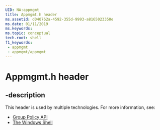 ```yaml
---
UID: NA:appmgmt
title: Appmgmt.h header
ms.assetid: d040762a-4592-355d-9993-a8165023350e
ms.date: 01/11/2019
ms.keywords: 
ms.topic: conceptual
tech.root: shell
f1_keywords:
 - appmgmt
 - appmgmt/appmgmt
---
```


# Appmgmt.h header


## -description

This header is used by multiple technologies. For more information, see:

- [Group Policy API](../_policy/index.md)
- [The Windows Shell](../_shell/index.md)


